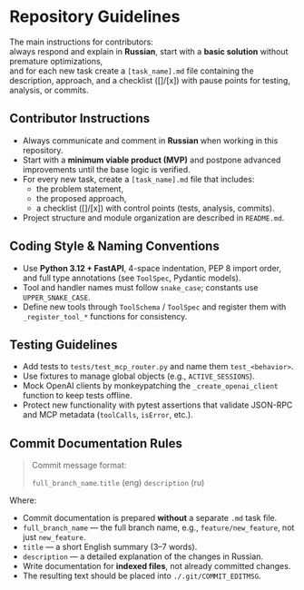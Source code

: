 # Repository Guidelines

The main instructions for contributors:  
always respond and explain in **Russian**, start with a **basic solution** without premature optimizations,  
and for each new task create a `[task_name].md` file containing the description, approach, and a checklist ([]/[x]) with pause points for testing, analysis, or commits.

## Contributor Instructions

- Always communicate and comment in **Russian** when working in this repository.  
- Start with a **minimum viable product (MVP)** and postpone advanced improvements until the base logic is verified.  
- For every new task, create a `[task_name].md` file that includes:  
  - the problem statement,  
  - the proposed approach,  
  - a checklist ([]/[x]) with control points (tests, analysis, commits).  
- Project structure and module organization are described in `README.md`.

## Coding Style & Naming Conventions

- Use **Python 3.12 + FastAPI**, 4-space indentation, PEP 8 import order, and full type annotations (see `ToolSpec`, Pydantic models).  
- Tool and handler names must follow `snake_case`; constants use `UPPER_SNAKE_CASE`.  
- Define new tools through `ToolSchema` / `ToolSpec` and register them with `_register_tool_*` functions for consistency.

## Testing Guidelines

- Add tests to `tests/test_mcp_router.py` and name them `test_<behavior>`.  
- Use fixtures to manage global objects (e.g., `ACTIVE_SESSIONS`).  
- Mock OpenAI clients by monkeypatching the `_create_openai_client` function to keep tests offline.  
- Protect new functionality with pytest assertions that validate JSON-RPC and MCP metadata (`toolCalls`, `isError`, etc.).

## Commit Documentation Rules

> Commit message format:
>
>
> `full_branch_name`.`title` (eng)
> `description` (ru)
>

Where:  

- Commit documentation is prepared **without** a separate `.md` task file.  
- `full_branch_name` — the full branch name, e.g., `feature/new_feature`, not just `new_feature`.  
- `title` — a short English summary (3–7 words).  
- `description` — a detailed explanation of the changes in Russian.  
- Write documentation for **indexed files**, not already committed changes.  
- The resulting text should be placed into `./.git/COMMIT_EDITMSG`.
